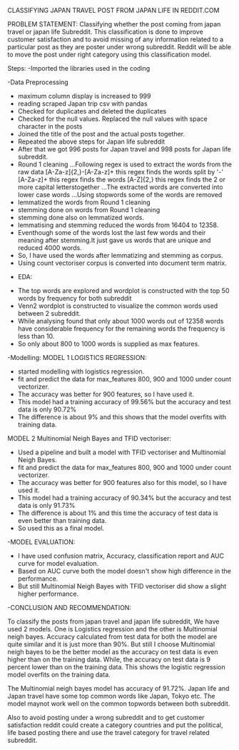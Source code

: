 CLASSIFYING JAPAN TRAVEL POST FROM JAPAN LIFE IN REDDIT.COM
 
PROBLEM STATEMENT:
Classifying whether the post coming from japan travel or japan life Subreddit. This classification is done to improve customer satisfaction and to avoid missing of any information related to a particular post as they are poster under wrong subreddit. Reddit will be able to move the post under right category using this classification model.

Steps:
-Imported the libraries used in the coding

-Data Preprocessing
* maximum column display is increased to 999
* reading scraped Japan trip csv with pandas
* Checked for duplicates and deleted the duplicates
* Checked for the null values. Replaced the null values with space character in the posts
* Joined the title of the post and the actual posts together.
* Repeated the above steps for Japan life subreddit
* After that we got 996 posts for Japan travel and 998 posts for Japan life subreddit.
* Round 1 cleaning
   ...Following regex is used to extract the words from the raw data
      [A-Za-z]{2,}-[A-Za-z]+ this regex finds the words split by '-'
      [A-Za-z]+ this regex finds the words 
      [A-Z]{2,} this regex finds the 2 or more capital letterstogether
   ...The extracted words are converted into lower case words
   ...Using stopwords some of the words are removed
* lemmatized the words from Round 1 cleaning
* stemming done on words from Round 1 cleaning
* stemming done also on lemmatized words.
* lemmatising and stemming reduced the words from 16404 to 12358.
* Eventhough some of the words lost the last few words and their meaning after stemming.It just gave us words that are unique and reduced 4000 words.
* So, I have used the words after lemmatizing and stemming as corpus.
* Using count vectoriser corpus is converted into document term matrix.

- EDA: 
* The top words are explored and wordplot is constructed with the top 50 words by frequency for both subreddit
* Venn2 wordplot is constructed to visualize the common words used between 2 subreddit.
* While analysing found that only about 1000 words out of 12358 words have considerable frequency for the           remaining words the frequency is less than 10.
* So only about 800 to 1000 words is supplied as max features.

-Modelling:
MODEL 1 LOGISTICS REGRESSION:
* started modelling with logistics regression.
* fit and predict the data for max_features 800, 900 and 1000 under count vectorizer.
* The accuracy was better for 900 features, so I have used it.
* This model had a training accuracy of 99.56% but the accuracy and test data is only 90.72%
* The difference is about 9% and this shows that the model overfits with training data.


MODEL 2 Multinomial Neigh Bayes and TFID vectoriser:
* Used a pipeline and built a model with TFID vectoriser and Multinomial Neigh Bayes.
* fit and predict the data for max_features 800, 900 and 1000 under count vectorizer.
* The accuracy was better for 900 features also for this model, so I have used it.
* This model had a training accuracy of 90.34% but the accuracy and test data is only 91.73%
* The difference is about 1% and this time the accuracy of test data is even better than training data.
* So used this as a final model.

-MODEL EVALUATION:
* I have used confusion matrix, Accuracy, classification report and AUC curve for model evaluation.
* Based on AUC curve both the model doesn't show high difference in the performance.
* But still Multinomial Neigh Bayes with TFID vectoriser did show a slight higher performance.

-CONCLUSION AND RECOMMENDATION:

To classify the posts from japan travel and japan life subreddit, We have used 2 models. One is Logistics regression and the other is Multinomial neigh bayes. Accuracy calculated from test data for both the model are quite similar and it is just more than 90%. But still I choose Multinomial neigh bayes to be the better model as the accuracy on test data is even higher than on the training data. While, the accuracy on test data is 9 percent lower than on the training data. This shows the logistic regression model overfits on the training data.

The Multinomial neigh bayes model has accuracy of 91.72%. Japan life and Japan travel have some top common words like Japan, Tokyo etc. The model maynot work well on the common topwords between both subreddit. 

Also to avoid posting under a wrong subreddit and to get customer satisfaction reddit could create a category countries and put the political, life based posting there and use the travel category for travel related subreddit.




